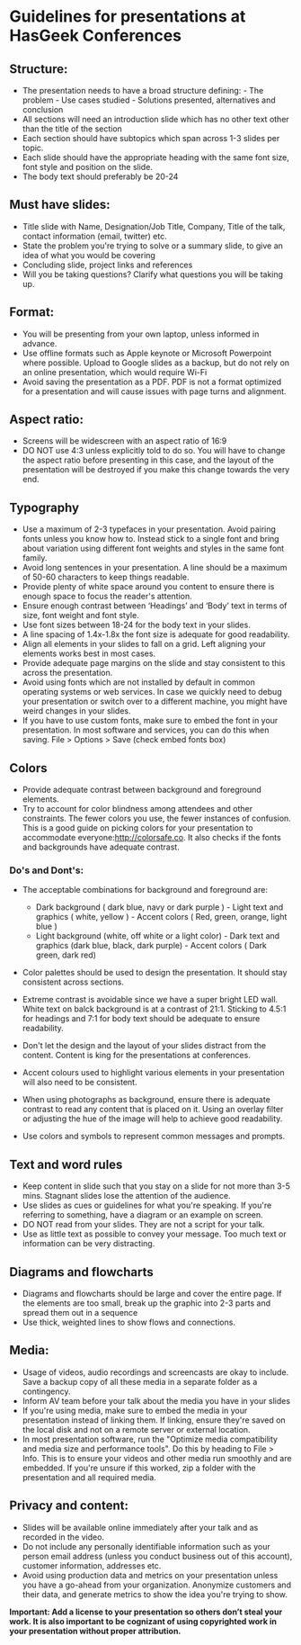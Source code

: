 # Guidelines for presentations at HasGeek Conferences

## Structure:
- The presentation needs to have a broad structure defining:
			- The problem
			- Use cases studied
			- Solutions presented, alternatives and conclusion
- All sections will need an introduction slide which has no other text other than the title of the section
- Each section should have subtopics which span across 1-3 slides per topic.
- Each slide should have the appropriate heading with the same font size, font style and position on the slide.
- The body text should preferably be 20-24

## Must have slides:
- Title slide with Name, Designation/Job Title, Company, Title of the talk, contact information (email, twitter) etc.
- State the problem you're trying to solve or a summary slide, to give an idea of what you would be covering
- Concluding slide, project links and references
- Will you be taking questions? Clarify what questions you will be taking up.

## Format:
- You will be presenting from your own laptop, unless informed in advance.
- Use offline formats such as Apple keynote or Microsoft Powerpoint where possible. Upload to Google slides as a backup, but do not rely on an online presentation, which would require Wi-Fi
- Avoid saving the presentation as a PDF. PDF is not a format optimized for a presentation and will cause issues with page turns and alignment.

## Aspect ratio:
- Screens will be widescreen with an aspect ratio of 16:9
- DO NOT use 4:3 unless explicitly told to do so. You will have to change the aspect ratio before presenting in this case, and the layout of the presentation will be destroyed if you make this change towards the very end.

## Typography
- Use a maximum of 2-3 typefaces in your presentation. Avoid pairing fonts unless you know how to. Instead stick to a single font and bring about variation using different font weights and styles in the same font family.
- Avoid long sentences in your presentation. A line should be a maximum of 50-60 characters to keep things readable.
- Provide plenty of white space around you content to ensure there is enough space to focus the reader's attention.
- Ensure enough contrast between ‘Headings’ and ‘Body’ text in terms of size, font weight and font style.
- Use font sizes between 18-24 for the body text in your slides.
- A line spacing of 1.4x-1.8x the font size is adequate for good readability.
- Align all elements in your slides to fall on a grid. Left aligning your elements works best in most cases.
- Provide adequate page margins on the slide and stay consistent to this across the presentation.
- Avoid using fonts which are not installed by default in common operating systems or web services. In case we quickly need to debug your presentation or switch over to a different machine, you might have weird changes in your slides.
- If you have to use custom fonts, make sure to embed the font in your presentation. In most software and services, you can do this when saving. File > Options > Save (check embed fonts box)

## Colors
- Provide adequate contrast between background and foreground elements.
- Try to account for color blindness among attendees and other constraints. The fewer colors you use, the fewer instances of confusion. This is a good guide on picking colors for your presentation to accommodate everyone:http://colorsafe.co. It also checks if the fonts and backgrounds have adequate contrast.

### Do's and Dont's:
- The acceptable combinations for background and foreground are:
	- Dark background ( dark blue, navy or dark purple )
			- Light text and graphics ( white, yellow )
			- Accent colors ( Red, green, orange, light blue )
	- Light background (white, off white or a light color)
			- Dark text and graphics (dark blue, black, dark purple)
			- Accent colors ( Dark green, dark red)

- Color palettes should be used to design the presentation. It should stay consistent across sections.
- Extreme contrast is avoidable since we have a super bright LED wall. White text on balck background is at a contrast of 21:1. Sticking to 4.5:1 for headings and 7:1 for body text should be adequate to ensure readability.
- Don't let the design and the layout of your slides distract from the content. Content is king for the presentations at conferences.
- Accent colours used to highlight various elements in your presentation will also need to be consistent.
- When using photographs as background, ensure there is adequate contrast to read any content that is placed on it. Using an overlay filter or adjusting the hue of the image will help to achieve good readability.
- Use colors and symbols to represent common messages and prompts.

## Text and word rules
- Keep content in slide such that you stay on a slide for not more than 3-5 mins. Stagnant slides lose the attention of the audience.
- Use slides as cues or guidelines for what you're speaking. If you're referring to something, have a diagram or an example on screen.
- DO NOT read from your slides. They are not a script for your talk.
- Use as little text as possible to convey your message. Too much text or information can be very distracting.

## Diagrams and flowcharts
 - Diagrams and flowcharts should be large and cover the entire page. If the elements are too small, break up the graphic into 2-3 parts and spread them out in a sequence
 - Use thick, weighted lines to show flows and connections.

## Media:
 - Usage of videos, audio recordings and screencasts are okay to include. Save a backup copy of all these media in a separate folder as a contingency.
 - Inform AV team before your talk about the media you have in your slides
 - If you're using media, make sure to embed the media in your presentation instead of linking them. If linking, ensure they're saved on the local disk and not on a remote server or external location.
- In most presentation software, run the "Optimize media compatibility and media size and performance tools". Do this by heading to File > Info. This is to ensure your videos and other media run smoothly and are embedded. If you're unsure if this worked, zip a folder with the presentation and all required media.

## Privacy and content:
- Slides will be available online immediately after your talk and as recorded in the video.
- Do not include any personally identifiable information such as your person email address (unless you conduct business out of this account), customer information, addresses etc.
- Avoid using production data and metrics on your presentation unless you have a go-ahead from your organization. Anonymize customers and their data, and generate metrics to show the idea you're trying to show.

**Important: Add a license to your presentation so others don’t steal your work. It is also important to be cognizant of using copyrighted work in your presentation without proper attribution.**

